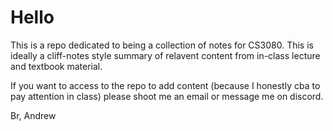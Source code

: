 # Hello
This is a repo dedicated to being a collection of notes for CS3080. This is ideally a cliff-notes style summary of relavent content from in-class lecture and textbook material.

If you want to access to the repo to add content (because I honestly cba to pay attention in class) please shoot me an email or message me on discord.

Br,
Andrew
